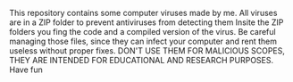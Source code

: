 This repository contains some computer viruses made by me.
All viruses are in a ZIP folder to prevent antiviruses from detecting them
Insite the ZIP folders you fing the code and a compiled version of the virus.
Be careful managing those files, since they can infect your computer and rent them useless without proper fixes.
DON'T USE THEM FOR MALICIOUS SCOPES, THEY ARE INTENDED FOR EDUCATIONAL AND RESEARCH PURPOSES.
Have fun
